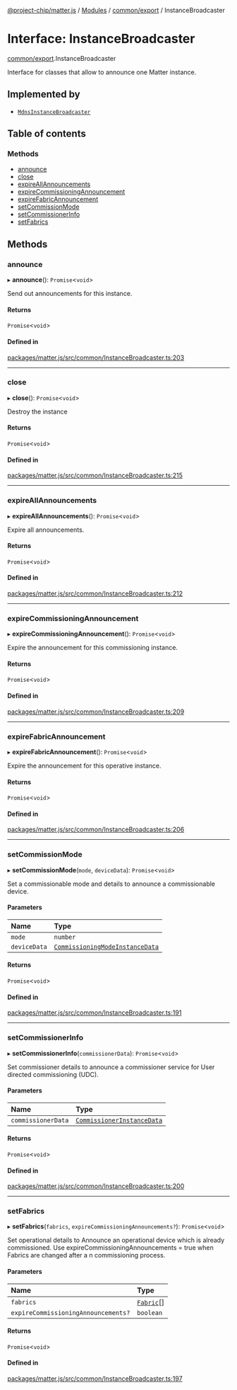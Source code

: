 [@project-chip/matter.js](../README.md) / [Modules](../modules.md) / [common/export](../modules/common_export.md) / InstanceBroadcaster

# Interface: InstanceBroadcaster

[common/export](../modules/common_export.md).InstanceBroadcaster

Interface for classes that allow to announce one Matter instance.

## Implemented by

- [`MdnsInstanceBroadcaster`](../classes/node_export._internal_.MdnsInstanceBroadcaster.md)

## Table of contents

### Methods

- [announce](common_export.InstanceBroadcaster.md#announce)
- [close](common_export.InstanceBroadcaster.md#close)
- [expireAllAnnouncements](common_export.InstanceBroadcaster.md#expireallannouncements)
- [expireCommissioningAnnouncement](common_export.InstanceBroadcaster.md#expirecommissioningannouncement)
- [expireFabricAnnouncement](common_export.InstanceBroadcaster.md#expirefabricannouncement)
- [setCommissionMode](common_export.InstanceBroadcaster.md#setcommissionmode)
- [setCommissionerInfo](common_export.InstanceBroadcaster.md#setcommissionerinfo)
- [setFabrics](common_export.InstanceBroadcaster.md#setfabrics)

## Methods

### announce

▸ **announce**(): `Promise`\<`void`\>

Send out announcements for this instance.

#### Returns

`Promise`\<`void`\>

#### Defined in

[packages/matter.js/src/common/InstanceBroadcaster.ts:203](https://github.com/project-chip/matter.js/blob/c0d55745d5279e16fdfaa7d2c564daa31e19c627/packages/matter.js/src/common/InstanceBroadcaster.ts#L203)

___

### close

▸ **close**(): `Promise`\<`void`\>

Destroy the instance

#### Returns

`Promise`\<`void`\>

#### Defined in

[packages/matter.js/src/common/InstanceBroadcaster.ts:215](https://github.com/project-chip/matter.js/blob/c0d55745d5279e16fdfaa7d2c564daa31e19c627/packages/matter.js/src/common/InstanceBroadcaster.ts#L215)

___

### expireAllAnnouncements

▸ **expireAllAnnouncements**(): `Promise`\<`void`\>

Expire all announcements.

#### Returns

`Promise`\<`void`\>

#### Defined in

[packages/matter.js/src/common/InstanceBroadcaster.ts:212](https://github.com/project-chip/matter.js/blob/c0d55745d5279e16fdfaa7d2c564daa31e19c627/packages/matter.js/src/common/InstanceBroadcaster.ts#L212)

___

### expireCommissioningAnnouncement

▸ **expireCommissioningAnnouncement**(): `Promise`\<`void`\>

Expire the announcement for this commissioning instance.

#### Returns

`Promise`\<`void`\>

#### Defined in

[packages/matter.js/src/common/InstanceBroadcaster.ts:209](https://github.com/project-chip/matter.js/blob/c0d55745d5279e16fdfaa7d2c564daa31e19c627/packages/matter.js/src/common/InstanceBroadcaster.ts#L209)

___

### expireFabricAnnouncement

▸ **expireFabricAnnouncement**(): `Promise`\<`void`\>

Expire the announcement for this operative instance.

#### Returns

`Promise`\<`void`\>

#### Defined in

[packages/matter.js/src/common/InstanceBroadcaster.ts:206](https://github.com/project-chip/matter.js/blob/c0d55745d5279e16fdfaa7d2c564daa31e19c627/packages/matter.js/src/common/InstanceBroadcaster.ts#L206)

___

### setCommissionMode

▸ **setCommissionMode**(`mode`, `deviceData`): `Promise`\<`void`\>

Set a commissionable mode and details to announce a commissionable device.

#### Parameters

| Name | Type |
| :------ | :------ |
| `mode` | `number` |
| `deviceData` | [`CommissioningModeInstanceData`](common_export.CommissioningModeInstanceData.md) |

#### Returns

`Promise`\<`void`\>

#### Defined in

[packages/matter.js/src/common/InstanceBroadcaster.ts:191](https://github.com/project-chip/matter.js/blob/c0d55745d5279e16fdfaa7d2c564daa31e19c627/packages/matter.js/src/common/InstanceBroadcaster.ts#L191)

___

### setCommissionerInfo

▸ **setCommissionerInfo**(`commissionerData`): `Promise`\<`void`\>

Set commissioner details to announce a commissioner service for User directed commissioning (UDC).

#### Parameters

| Name | Type |
| :------ | :------ |
| `commissionerData` | [`CommissionerInstanceData`](../modules/common_export.md#commissionerinstancedata) |

#### Returns

`Promise`\<`void`\>

#### Defined in

[packages/matter.js/src/common/InstanceBroadcaster.ts:200](https://github.com/project-chip/matter.js/blob/c0d55745d5279e16fdfaa7d2c564daa31e19c627/packages/matter.js/src/common/InstanceBroadcaster.ts#L200)

___

### setFabrics

▸ **setFabrics**(`fabrics`, `expireCommissioningAnnouncements?`): `Promise`\<`void`\>

Set operational details to Announce an operational device which is already commissioned.
Use expireCommissioningAnnouncements = true when Fabrics are changed after a n commissioning process.

#### Parameters

| Name | Type |
| :------ | :------ |
| `fabrics` | [`Fabric`](../classes/fabric_export.Fabric.md)[] |
| `expireCommissioningAnnouncements?` | `boolean` |

#### Returns

`Promise`\<`void`\>

#### Defined in

[packages/matter.js/src/common/InstanceBroadcaster.ts:197](https://github.com/project-chip/matter.js/blob/c0d55745d5279e16fdfaa7d2c564daa31e19c627/packages/matter.js/src/common/InstanceBroadcaster.ts#L197)
